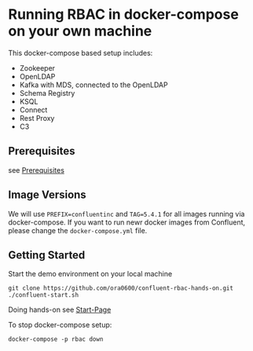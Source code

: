 # Running RBAC in docker-compose on your own machine

This docker-compose based setup includes:
- Zookeeper
- OpenLDAP
- Kafka with MDS, connected to the OpenLDAP
- Schema Registry
- KSQL
- Connect
- Rest Proxy
- C3

## Prerequisites
see [Prerequisites](../README.md)

## Image Versions
We will use `PREFIX=confluentinc` and `TAG=5.4.1` for all images running via docker-compose. If you want to run newr docker images from Confluent, please change the `docker-compose.yml` file.

## Getting Started
Start the demo environment on your local machine
```
git clone https://github.com/ora0600/confluent-rbac-hands-on.git
./confluent-start.sh
```
Doing hands-on see [Start-Page](../Readme.md)

To stop docker-compose setup:
```
docker-compose -p rbac down
```